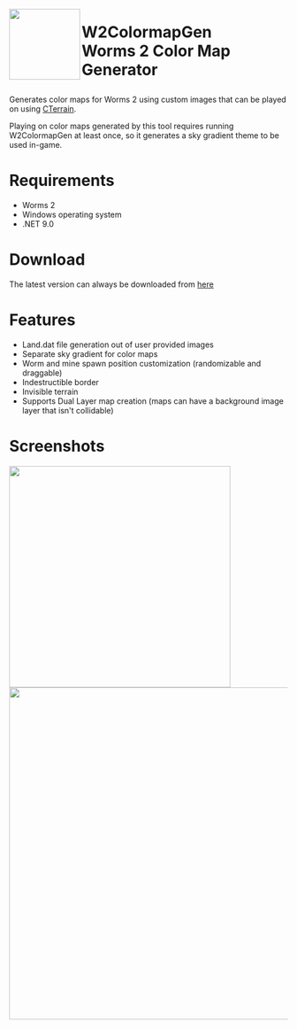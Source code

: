<img align="left" width="128" src="https://github.com/user-attachments/assets/37acc9c4-c8fd-416f-aff9-dfb7421e9ec7" /> <h1>W2ColormapGen<br/>
Worms 2 Color Map Generator

</h1>

Generates color maps for Worms 2 using custom images that can be played on using [CTerrain](https://github.com/Carlmundo/CTerrain).

Playing on color maps generated by this tool requires running W2ColormapGen at least once, so it generates a sky gradient theme to be used in-game.

# Requirements
+ Worms 2
+ Windows operating system
+ .NET 9.0

# Download
The latest version can always be downloaded from [here](https://github.com/Dawid8plc/W2ColormapGen/releases/latest/download/W2ColormapGen.zip)

# Features
+ Land.dat file generation out of user provided images
+ Separate sky gradient for color maps
+ Worm and mine spawn position customization (randomizable and draggable)
+ Indestructible border
+ Invisible terrain
+ Supports Dual Layer map creation (maps can have a background image layer that isn't collidable)

# Screenshots
<img align="center" width="400" src="https://github.com/user-attachments/assets/3b8056cf-0d73-4101-8b9d-ecbf8a5da04a" />
<br/>
<img align="center" width="600" src="https://github.com/user-attachments/assets/b94318a4-baa1-4d72-9e49-cf1be33685bc" />
